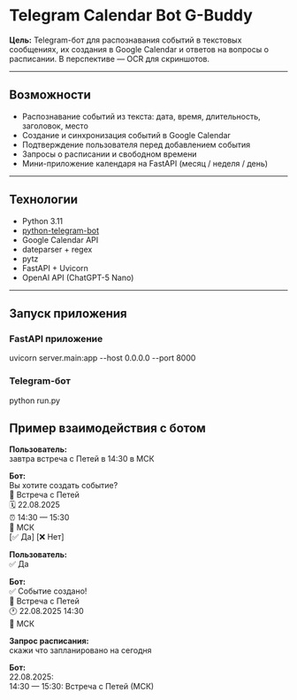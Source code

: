 # Telegram Calendar Bot G-Buddy

**Цель:** Telegram-бот для распознавания событий в текстовых сообщениях, их создания в Google Calendar и ответов на вопросы о расписании. В перспективе — OCR для скриншотов.

---

## Возможности

- Распознавание событий из текста: дата, время, длительность, заголовок, место  
- Создание и синхронизация событий в Google Calendar  
- Подтверждение пользователя перед добавлением события  
- Запросы о расписании и свободном времени  
- Мини-приложение календаря на FastAPI (месяц / неделя / день)  

---

## Технологии

- Python 3.11  
- [python-telegram-bot](https://pypi.org/project/python-telegram-bot/)  
- Google Calendar API  
- dateparser + regex  
- pytz  
- FastAPI + Uvicorn  
- OpenAI API (ChatGPT-5 Nano)  

---

## Запуск приложения

### FastAPI приложение
uvicorn server.main:app --host 0.0.0.0 --port 8000

### Telegram-бот
python run.py

## Пример взаимодействия с ботом

**Пользователь:**  
завтра встреча с Петей в 14:30 в МСК

**Бот:**  
Вы хотите создать событие?  
📅 Встреча с Петей  
🗓 22.08.2025  
⏰ 14:30 — 15:30  
📍 МСК  
[✅ Да] [❌ Нет]

**Пользователь:**  
✅ Да

**Бот:**  
✅ Событие создано!  
📅 Встреча с Петей  
🕐 22.08.2025 14:30  
📍 МСК  

**Запрос расписания:**  
скажи что запланировано на сегодня

**Бот:**  
22.08.2025:  
14:30 — 15:30: Встреча с Петей (МСК)

